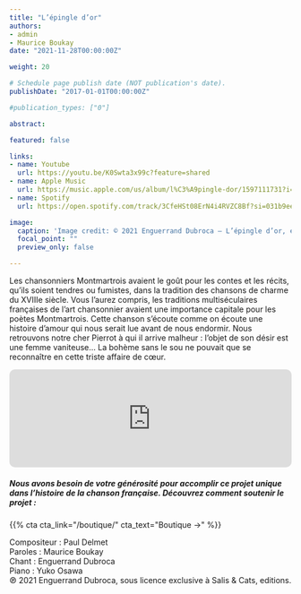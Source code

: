 ```yaml
---
title: "L’épingle d’or"
authors:
- admin
- Maurice Boukay
date: "2021-11-28T00:00:00Z"

weight: 20

# Schedule page publish date (NOT publication's date).
publishDate: "2017-01-01T00:00:00Z"

#publication_types: ["0"]

abstract: 

featured: false

links:
- name: Youtube
  url: https://youtu.be/K0Swta3x99c?feature=shared
- name: Apple Music
  url: https://music.apple.com/us/album/l%C3%A9pingle-dor/1597111731?i=1597111919
- name: Spotify
  url: https://open.spotify.com/track/3CfeHSt08ErN4i4RVZC8Bf?si=031b9eeedb924be6

image:
  caption: 'Image credit: © 2021 Enguerrand Dubroca – L’épingle d’or, éditions Bergeret / Collection E. Dubroca'
  focal_point: ""
  preview_only: false

---
```


Les chansonniers Montmartrois avaient le goût pour les contes et les récits, qu’ils soient tendres ou fumistes, dans la tradition des chansons de charme du XVIIIe siècle. Vous l’aurez compris, les traditions multiséculaires françaises de l’art chansonnier avaient une importance capitale pour les poètes Montmartrois. Cette chanson s’écoute comme on écoute une histoire d’amour qui nous serait lue avant de nous endormir. Nous retrouvons notre cher Pierrot à qui il arrive malheur : l’objet de son désir est une femme vaniteuse… La bohème sans le sou ne pouvait que se reconnaître en cette triste affaire de cœur.


<iframe allow="autoplay *; encrypted-media *; fullscreen *; clipboard-write" frameborder="0" height="175" style="width:100%;max-width:720px;overflow:hidden;border-radius:10px;" sandbox="allow-forms allow-popups allow-same-origin allow-scripts allow-storage-access-by-user-activation allow-top-navigation-by-user-activation" src="https://embed.music.apple.com/us/album/l%C3%A9pingle-dor/1597111731?i=1597111919"></iframe>

##### Nous avons besoin de votre générosité pour accomplir ce projet unique dans l’histoire de la chanson française. Découvrez comment soutenir le projet :
{{% cta cta_link="/boutique/" cta_text="Boutique →" %}}

<p>Compositeur : Paul Delmet <br>
Paroles : Maurice Boukay<br>
Chant : Enguerrand Dubroca<br>
Piano : Yuko Osawa<br>
℗ 2021 Enguerrand Dubroca, sous licence exclusive à Salis & Cats, editions.</p>



